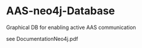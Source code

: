 # AAS-neo4j-Database
Graphical DB for enabling active AAS communication


see DocumentationNeo4j.pdf
